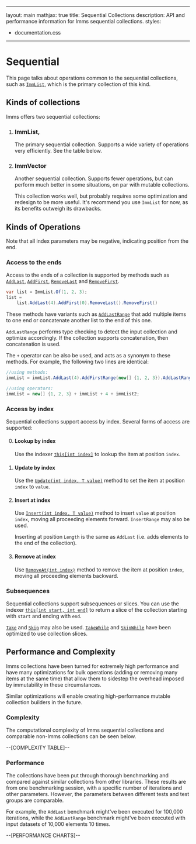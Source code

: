 ***
layout: main
mathjax: true
title: Sequential Collections
description: API and performance information for Imms sequential collections.
styles:
  - documentation.css

***
# Sequential
This page talks about operations common to the sequential collections, such as [`ImmList`](T:ImmList'1), which is the primary collection of this kind.

## Kinds of collections
Imms offers two sequential collections:

1. ### ImmList,
	The primary sequential collection. Supports a wide variety of operations very efficiently. See the table below.
	
2. ### ImmVector
	Another sequential collection. Supports fewer operations, but can perform much better in some situations, on par with mutable collections.
	
	This collection works well, but probably requires some optimization and redesign to be more useful. It's recommend you use `ImmList` for now, as its benefits outweigh its drawbacks.
	

## Kinds of Operations
Note that all index parameters may be negative, indicating position from the end.

### Access to the ends
Access to the ends of a collection is supported by methods such as [`AddLast`](M:ImmList'1.AddLast), [`AddFirst`](M:ImmList'1.AddFirst), [`RemoveLast`](M:ImmList'1.RemoveLast) and [`RemoveFirst`](M:ImmList'1.RemoveFirst).

```csharp
var list = ImmList.Of(1, 2, 3);
list =
    list.AddLast(4).AddFirst(0).RemoveLast().RemoveFirst()
```

These methods have variants such as [`AddLastRange`](M:ImmList'1.AddLastRange) that add multiple items to one end or concatenate another list to the end of this one.

`AddLastRange` performs type checking to detect the input collection and optimize accordingly. If the collection supports concatenation, then concatenation is used.

The `+` operator can be also be used, and acts as a synonym to these methods. For example, the following two lines are identical:

```csharp
//using methods:
immList = immList.AddLast(4).AddFirstRange(new[] {1, 2, 3}).AddLastRange(immList2);

//using operators:
immList = new[] {1, 2, 3} + immList + 4 + immList2;
```

### Access by index
Sequential collections support access by index. Several forms of access are supported:

0. #### Lookup by index
	Use the indexer [`this[int index]`](P:AbstractSequential'2.Item(Int32)) to lookup the item at position `index`.

1. #### Update by index
	Use the [`Update(int index, T value)`](M:ImmList'1.Update) method to set the item at position `index` to `value`.

2. #### Insert at index
	Use [`Insert(int index, T value)`](M:ImmList'1.Insert) method to insert `value` at position `index`, moving all proceeding elements forward. `InsertRange` may also be used.
	
	Inserting at position `Length` is the same as `AddLast` (i.e. adds elements to the end of the collection).
	
3. #### Remove at index
	Use [`RemoveAt(int index)`](M:ImmList'1.RemoveAt) method to remove the item at position `index`, moving all proceeding elements backward.

### Subsequences
Sequential collections support subsequences or slices. You can use the indexer [`this[int start, int end]`](P:AbstractSequential'2.Item(Int32,Int32)) to return a slice of the collection starting with `start` and ending with `end`.

[`Take`](M:AbstractSequential'2.Take) and [`Skip`](M:AbstractSequential'2.Skip) may also be used. [`TakeWhile`](M:AbstractSequential'2.TakeWhile) and [`SkipWhile`](M:AbstractSequential'2.SkipWhile) have been optimized to use collection slices.

## Performance and Complexity
Imms collections have been turned for extremely high performance and have many optimizations for bulk operations (adding or removing many items at the same time) that allow them to sidestep the overhead imposed by immutability in these circumstances.

Similar optimizations will enable creating high-performance mutable collection builders in the future.

### Complexity
The computational complexity of Imms sequential collections and comparable non-Imms collections can be seen below.
<div data-component="CmComplexityTable" data-props-table="sequentials">--[COMPLEXITY TABLE]--</div>

### Performance
The collections have been put through thorough benchmarking and compared against similar collections from other libraries. These results are from one benchmarking session, with a specific number of iterations and other parameters. However, the parameters between different tests and test groups are comparable.

For example, the `AddLast` benchmark might've been executed for 100,000 iterations, while the `AddLastRange` benchmark might've been executed with input datasets of 10,000 elements 10 times.

<div data-component="CmChartSuite" data-props-suite="sequentials">--[PERFORMANCE CHARTS]--</div>